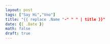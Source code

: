 ```yaml
---
layout: post
tags: ["Say Hi","Vno"]
title: "{{ replace .Name "-" " " | title }}"
date: {{ .Date }}
math: false
draft: true
---
```


